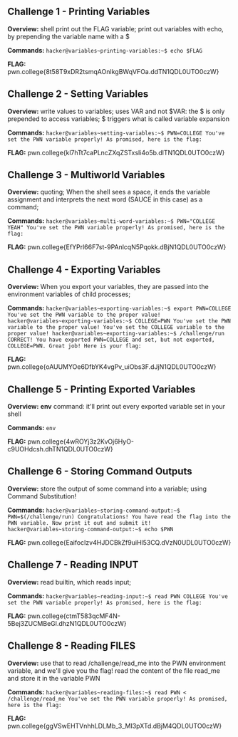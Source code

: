 ## Challenge 1 - Printing Variables 
**Overview:** shell print out the FLAG variable; print out variables with echo, by prepending the variable name with a $

**Commands:** 
`hacker@variables~printing-variables:~$ echo $FLAG`

**FLAG:** pwn.college{8t58T9xDR2tsmqAOnIkgBWqVFOa.ddTN1QDL0UTO0czW}

## Challenge 2 - Setting Variables 
**Overview:** write values to variables; uses VAR and not $VAR: the $ is only prepended to access variables; $ triggers what is called variable expansion

**Commands:** 
`hacker@variables~setting-variables:~$ PWN=COLLEGE
You've set the PWN variable properly! As promised, here is the flag:`

**FLAG:** pwn.college{kl7hTt7caPLncZXqZSTxsIi4o5b.dlTN1QDL0UTO0czW}

## Challenge 3 - Multiworld Variables 
**Overview:** quoting; When the shell sees a space, it ends the variable assignment and interprets the next word (SAUCE in this case) as a command;

**Commands:** 
`hacker@variables~multi-word-variables:~$ PWN="COLLEGE YEAH"
You've set the PWN variable properly! As promised, here is the flag:`

**FLAG:** pwn.college{EfYPrl66F7st-9PAnlcqN5Pqokk.dBjN1QDL0UTO0czW}

## Challenge 4 - Exporting Variables 
**Overview:** When you export your variables, they are passed into the environment variables of child processes;


**Commands:** 
`hacker@variables~exporting-variables:~$ export PWN=COLLEGE
You've set the PWN variable to the proper value!
hacker@variables~exporting-variables:~$ COLLEGE=PWN
You've set the PWN variable to the proper value!
You've set the COLLEGE variable to the proper value!
hacker@variables~exporting-variables:~$ /challenge/run
CORRECT!
You have exported PWN=COLLEGE and set, but not exported, COLLEGE=PWN. Great
job! Here is your flag:`

**FLAG:** pwn.college{oAUUMYOe6DfbYK4vgPv_uiObs3F.dJjN1QDL0UTO0czW}

## Challenge 5 - Printing Exported Variables 
**Overview:** **env** command: it'll print out every exported variable set in your shell

**Commands:** 
`env`

**FLAG:** pwn.college{4wROYj3z2KvOj6HyO-c9UOHdcsh.dhTN1QDL0UTO0czW}

## Challenge 6 - Storing Command Outputs
**Overview:** store the output of some command into a variable; using Command Substitution! 

**Commands:** 
`hacker@variables~storing-command-output:~$ PWN=$(/challenge/run)
Congratulations! You have read the flag into the PWN variable. Now print it out
and submit it!
hacker@variables~storing-command-output:~$ echo $PWN`

**FLAG:** pwn.college{EaifocIzv4HJDCBkZf9uiHl53CQ.dVzN0UDL0UTO0czW}

## Challenge 7 - Reading INPUT 
**Overview:** read builtin, which reads input; 

**Commands:** 
`hacker@variables~reading-input:~$ read PWN
COLLEGE
You've set the PWN variable properly! As promised, here is the flag:`

**FLAG:** pwn.college{ctmT583qcMF4N-5Bej3ZUCMBeGl.dhzN1QDL0UTO0czW}

## Challenge 8 - Reading FILES 
**Overview:** use that to read /challenge/read_me into the PWN environment variable, and we'll give you the flag!
read the content of the file read_me and store it in the variable PWN

**Commands:** 
`hacker@variables~reading-files:~$ read PWN < /challenge/read_me
You've set the PWN variable properly! As promised, here is the flag:`

**FLAG:** pwn.college{ggVSwEHTVnhhLDLMb_3_MI3pXTd.dBjM4QDL0UTO0czW}
